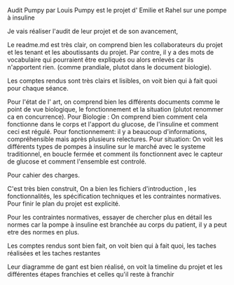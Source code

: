 Audit Pumpy par Louis
Pumpy est le projet d' Emilie et Rahel sur une pompe à insuline

Je vais réaliser l'audit de leur projet et de son avancement,

Le readme.md est très clair, on comprend bien les collaborateurs du projet et les tenant et les aboutissants du projet.
Par contre, il y a des mots de vocabulaire qui pourraient être expliqués ou alors enlevés car ils n'apportent rien. (comme prandiale, plutot dans le document biologie).

Les comptes rendus sont très clairs et lisibles, on voit bien qui à fait quoi pour chaque séance. 

Pour l'état de l' art, on comprend bien les différents documents comme le point de vue biologique, le fonctionnement et la situation (plutot renommer ca en concurrence).
Pour Biologie : On comprend bien comment cela fonctionne dans le corps et l'apport du glucose, de l'insuline et comment ceci est régulé.
Pour fonctionnement: il y a beaucoup d'informations, compréhensible mais après plusieurs relectures.
Pour situation: On voit les différents types de pompes à insuline sur le marché avec le systeme traditionnel, en boucle fermée et comment ils fonctionnent avec le capteur de glucose et comment l'ensemble est controlé.

Pour cahier des charges.

C'est très bien construit, On a bien les fichiers d'introduction , les fonctionnalités, les spécification techniques et les contraintes normatives. Pour finir le plan du projet est explicité.

Pour les contraintes normatives, essayer de chercher plus en détail les normes car la pompe à insuline est branchée au corps du patient, il y a peut etre des normes en plus.

Les comptes rendus sont bien fait, on voit bien qui à fait quoi, les taches réalisées et les taches restantes

Leur diagramme de gant est bien réalisé, on voit la timeline du projet et les différentes étapes franchies et celles qu'il reste à franchir
